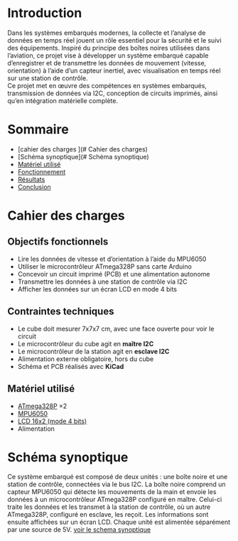 # Introduction
Dans les systèmes embarqués modernes, la collecte et l’analyse de données en temps réel jouent un rôle essentiel pour la sécurité et le suivi des équipements. Inspiré du principe des boîtes noires utilisées dans l’aviation, ce projet vise à développer un système embarqué capable d’enregistrer et de transmettre les données de mouvement (vitesse, orientation) à l’aide d’un capteur inertiel, avec visualisation en temps réel sur une station de contrôle.  
Ce projet met en œuvre des compétences en systèmes embarqués, transmission de données via I2C, conception de circuits imprimés, ainsi qu’en intégration matérielle complète.

# Sommaire

- [cahier des charges ](# Cahier des charges)
- [Schéma synoptique](# Schéma synoptique)
- [Matériel utilisé](#matériel-utilisé)
- [Fonctionnement](#fonctionnement)
- [Résultats](#résultats)
- [Conclusion](#conclusion)
# Cahier des charges

## Objectifs fonctionnels
- Lire les données de vitesse et d’orientation à l’aide du MPU6050
- Utiliser le microcontrôleur ATmega328P sans carte Arduino
- Concevoir un circuit imprimé (PCB) et une alimentation autonome
- Transmettre les données à une station de contrôle via I2C
- Afficher les données sur un écran LCD en mode 4 bits

## Contraintes techniques
- Le cube doit mesurer 7x7x7 cm, avec une face ouverte pour voir le circuit
- Le microcontrôleur du cube agit en **maître I2C**
- Le microcontrôleur de la station agit en **esclave I2C**
- Alimentation externe obligatoire, hors du cube
- Schéma et PCB réalisés avec **KiCad**

## Matériel utilisé

- [ATmega328P](https://ww1.microchip.com/downloads/en/DeviceDoc/Atmel-7810-Automotive-Microcontrollers-ATmega328P_Datasheet.pdf) ×2  
- [MPU6050](https://invensense.tdk.com/wp-content/uploads/2015/02/MPU-6000-Datasheet1.pdf)  
- [LCD 16x2 (mode 4 bits)](https://www.gotronic.fr/pj2-sbc-lcd16x2-fr-1441.pdf?srsltid=AfmBOopmg8VyH8PQXxRcqE7GEvoyRwGRHeKVU9ZsKwGmKu13oZXhPhaJ)  
- Alimentation

  
# Schéma synoptique
Ce système embarqué est composé de deux unités : une boîte noire et une station de contrôle, connectées via le bus I2C. La boîte noire comprend un capteur MPU6050 qui détecte les mouvements de la main et envoie les données à un microcontrôleur ATmega328P configuré en maître. Celui-ci traite les données et les transmet à la station de contrôle, où un autre ATmega328P, configuré en esclave, les reçoit. Les informations sont ensuite affichées sur un écran LCD. Chaque unité est alimentée séparément par une source de 5V.
[voir le schema synoptique](Images.md#-image--schema-synoptique)
